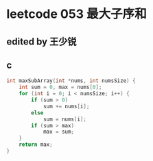 # leetcode 053 最大子序和

## edited by 王少锐

## c

```c
int maxSubArray(int *nums, int numsSize) {
    int sum = 0, max = nums[0];
    for (int i = 0; i < numsSize; i++) {
        if (sum > 0)
            sum += nums[i];
        else
            sum = nums[i];
        if (sum > max)
            max = sum;
    }
    return max;
}

```
